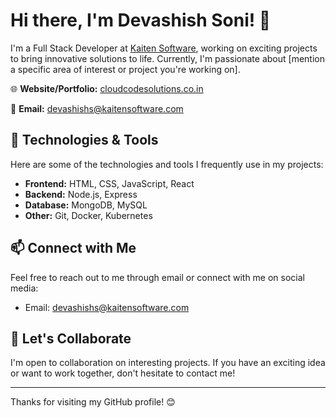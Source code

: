 # Hi there, I'm Devashish Soni! 👋

I'm a Full Stack Developer at [Kaiten Software](https://www.kaitensoftware.com), working on exciting projects to bring innovative solutions to life. Currently, I'm passionate about [mention a specific area of interest or project you're working on].

🌐 **Website/Portfolio:** [cloudcodesolutions.co.in](https://www.cloudcodesolutions.co.in)

📧 **Email:** devashishs@kaitensoftware.com

## 🔧 Technologies & Tools

Here are some of the technologies and tools I frequently use in my projects:

- **Frontend:** HTML, CSS, JavaScript, React
- **Backend:** Node.js, Express
- **Database:** MongoDB, MySQL
- **Other:** Git, Docker, Kubernetes

## 📫 Connect with Me

Feel free to reach out to me through email or connect with me on social media:

- Email: [devashishs@kaitensoftware.com](mailto:devashishs@kaitensoftware.com)


## 🤝 Let's Collaborate

I'm open to collaboration on interesting projects. If you have an exciting idea or want to work together, don't hesitate to contact me!

---

Thanks for visiting my GitHub profile! 😊
